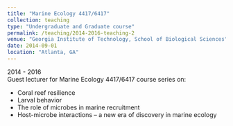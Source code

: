 ```yaml
---
title: "Marine Ecology 4417/6417"
collection: teaching
type: "Undergraduate and Graduate course"
permalink: /teaching/2014-2016-teaching-2
venue: "Georgia Institute of Technology, School of Biological Sciences"
date: 2014-09-01
location: "Atlanta, GA"
---
```

2014 - 2016<br>
Guest lecturer for Marine Ecology 4417/6417 course series on:
* Coral reef resilience
* Larval behavior
* The role of microbes in marine recruitment 
* Host-microbe interactions – a new era of discovery in marine ecology